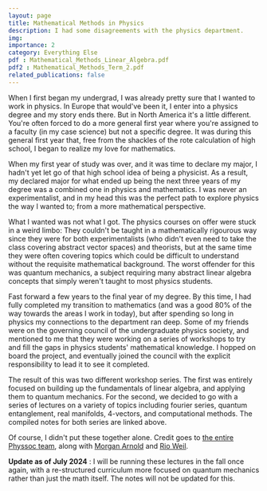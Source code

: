 ```yaml
---
layout: page
title: Mathematical Methods in Physics
description: I had some disagreements with the physics department.
img:
importance: 2
category: Everything Else
pdf : Mathematical_Methods_Linear_Algebra.pdf
pdf2 : Mathematical_Methods_Term_2.pdf
related_publications: false
---
```


When I first began my undergrad, I was already pretty sure that I wanted to work in physics. In Europe that would've been it, I enter into a physics degree and my story ends there. But in North America it's a little different. You're often forced to do a more general first year where you're assigned to a faculty (in my case science) but not a specific degree. It was during this general first year that, free from the shackles of the rote calculation of high school, I began to realize my love for mathematics.

When my first year of study was over, and it was time to declare my major, I hadn't yet let go of that high school idea of being a physicist. As a result, my declared major for what ended up being the next three years of my degree was a combined one in physics and mathematics. I was never an experimentalist, and in my head this was the perfect path to explore physics the way I wanted to; from a more mathematical perspective.

What I wanted was not what I got. The physics courses on offer were stuck in a weird limbo: They couldn't be taught in a mathematically rigourous way since they were for both experimentalists (who didn't even need to take the class covering abstract vector spaces) and theorists, but at the same time they were often covering topics which could be difficult to understand without the requisite mathematical background. The worst offender for this was quantum mechanics, a subject requiring many abstract linear algebra concepts that simply weren't taught to most physics students.

Fast forward a few years to the final year of my degree. By this time, I had fully completed my transition to mathematics (and was a good 80% of the way towards the areas I work in today), but after spending so long in physics my connections to the department ran deep. Some of my friends were on the governing council of the undergraduate physics society, and mentioned to me that they were working on a series of workshops to try and fill the gaps in physics students' mathematical knowledge. I hopped on board the project, and eventually joined the council with the explicit responsibility to lead it to see it completed.

The result of this was two different workshop series. The first was entirely focused on building up the fundamentals of linear algebra, and applying them to quantum mechanics. For the second, we decided to go with a series of lectures on a variety of topics including fourier series, quantum entanglement, real manifolds, 4-vectors, and computational methods. The compiled notes for both series are linked above.

Of course, I didn't put these together alone. Credit goes to <a href = 'https://physsoc.phas.ubc.ca/about/current-council-3/'>the entire Physsoc team</a>, along with <a href = 'https://mathstodon.xyz/@mra'>Morgan Arnold</a> and <a href = 'https://rioweil.github.io/'>Rio Weil</a>.

<b>Update as of July 2024</b> : I will be running these lectures in the fall once again, with a re-structured curriculum more focused on quantum mechanics rather than just the math itself. The notes will not be updated for this.